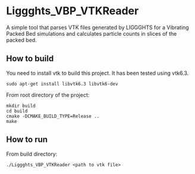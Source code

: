 # Liggghts_VBP_VTKReader

A simple tool that parses VTK files generated by LIGGGHTS for a Vibrating Packed Bed simulations and calculates particle counts in slices of the packed bed.

## How to build

You need to install vtk to build this project. It has been tested using vtk6.3.

```console
sudo apt-get install libvtk6.3 libvtk6-dev
```

From root directory of the project:
```console
mkdir build
cd build
cmake -DCMAKE_BUILD_TYPE=Release ..
make
```


## How to run

From build directory:
```console
./Liggghts_VBP_VTKReader <path to vtk file>
```
